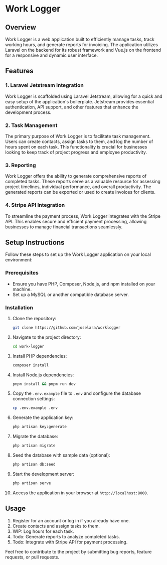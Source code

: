 # Work Logger

## Overview

Work Logger is a web application built to efficiently manage tasks, track working hours, and generate reports for invoicing. The application utilizes Laravel on the backend for its robust framework and Vue.js on the frontend for a responsive and dynamic user interface.

## Features

### 1. Laravel Jetstream Integration

Work Logger is scaffolded using Laravel Jetstream, allowing for a quick and easy setup of the application's boilerplate. Jetstream provides essential authentication, API support, and other features that enhance the development process.

### 2. Task Management

The primary purpose of Work Logger is to facilitate task management. Users can create contacts, assign tasks to them, and log the number of hours spent on each task. This functionality is crucial for businesses looking to keep track of project progress and employee productivity.

### 3. Reporting

Work Logger offers the ability to generate comprehensive reports of completed tasks. These reports serve as a valuable resource for assessing project timelines, individual performance, and overall productivity. The generated reports can be exported or used to create invoices for clients.

### 4. Stripe API Integration

To streamline the payment process, Work Logger integrates with the Stripe API. This enables secure and efficient payment processing, allowing businesses to manage financial transactions seamlessly.

## Setup Instructions

Follow these steps to set up the Work Logger application on your local environment:

### Prerequisites

-   Ensure you have PHP, Composer, Node.js, and npm installed on your machine.
-   Set up a MySQL or another compatible database server.

### Installation

1. Clone the repository:

    ```bash
    git clone https://github.com/joselara/worklogger
    ```

2. Navigate to the project directory:

    ```bash
    cd work-logger
    ```

3. Install PHP dependencies:

    ```bash
    composer install
    ```

4. Install Node.js dependencies:

    ```bash
    pnpm install && pnpm run dev
    ```

5. Copy the `.env.example` file to `.env` and configure the database connection settings:

    ```bash
    cp .env.example .env
    ```

6. Generate the application key:

    ```bash
    php artisan key:generate
    ```

7. Migrate the database:

    ```bash
    php artisan migrate
    ```

8. Seed the database with sample data (optional):

    ```bash
    php artisan db:seed
    ```

9. Start the development server:

    ```bash
    php artisan serve
    ```

10. Access the application in your browser at `http://localhost:8000`.

## Usage

1. Register for an account or log in if you already have one.
2. Create contacts and assign tasks to them.
3. WIP: Log hours for each task.
4. Todo: Generate reports to analyze completed tasks.
5. Todo: Integrate with Stripe API for payment processing.

Feel free to contribute to the project by submitting bug reports, feature requests, or pull requests.
